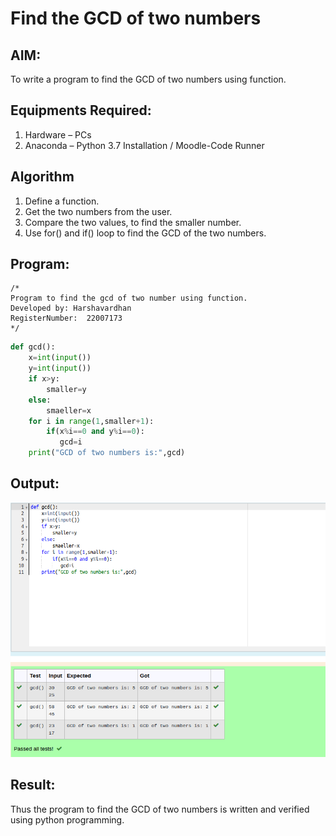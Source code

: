 # Find the GCD of two numbers

## AIM:
To write a program to find the GCD of two numbers using function.

## Equipments Required:
1. Hardware – PCs
2. Anaconda – Python 3.7 Installation / Moodle-Code Runner

## Algorithm
1. Define a function.
2. Get the two numbers from the user.
3. Compare the two values, to find the smaller number.
4. Use for() and if() loop to find the GCD of the two numbers.

## Program:
```
/*
Program to find the gcd of two number using function.
Developed by: Harshavardhan
RegisterNumber:  22007173
*/
```
```python
def gcd():
    x=int(input())
    y=int(input())
    if x>y:
        smaller=y
    else:
        smaeller=x
    for i in range(1,smaller+1):
        if(x%i==0 and y%i==0):
           gcd=i
    print("GCD of two numbers is:",gcd)             
```

## Output:
![MODel](/Screenshot%20from%202023-01-04%2022-03-20.png)


## Result:
Thus the program to find the GCD of two numbers is written and verified using python programming.
